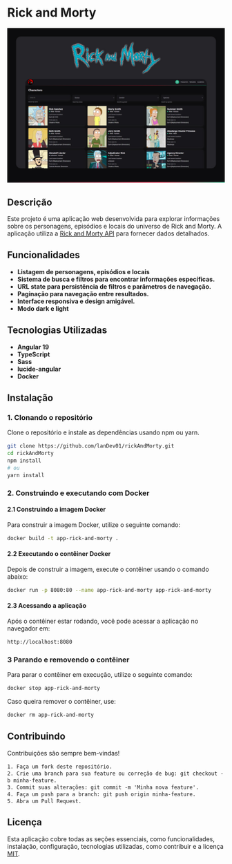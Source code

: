 # Rick and Morty

![App Screenshot](./public/banner.jpg)

## Descrição

Este projeto é uma aplicação web desenvolvida para explorar informações sobre os personagens, episódios e locais do universo de Rick and Morty. A aplicação utiliza a [Rick and Morty API](https://rickandmortyapi.com/) para fornecer dados detalhados.

## Funcionalidades

- **Listagem de personagens, episódios e locais**
- **Sistema de busca e filtros para encontrar informações específicas.**
- **URL state para persistência de filtros e parâmetros de navegação.**
- **Paginação para navegação entre resultados.**
- **Interface responsiva e design amigável.**
- **Modo dark e light**

## Tecnologias Utilizadas

- **Angular 19**
- **TypeScript**
- **Sass**
- **lucide-angular**
- **Docker**

## Instalação

### 1. **Clonando o repositório**

Clone o repositório e instale as dependências usando npm ou yarn.

```bash
git clone https://github.com/lanDev01/rickAndMorty.git
cd rickAndMorty
npm install
# ou
yarn install
```

### 2. **Construindo e executando com Docker**
#### 2.1 **Construindo a imagem Docker**
Para construir a imagem Docker, utilize o seguinte comando:

```bash
docker build -t app-rick-and-morty .
```

#### 2.2 **Executando o contêiner Docker**
Depois de construir a imagem, execute o contêiner usando o comando abaixo:

```bash
docker run -p 8080:80 --name app-rick-and-morty app-rick-and-morty
```

#### 2.3 **Acessando a aplicação**
Após o contêiner estar rodando, você pode acessar a aplicação no navegador em:

```bash
http://localhost:8080
```

### 3 **Parando e removendo o contêiner**
Para parar o contêiner em execução, utilize o seguinte comando:

```bash
docker stop app-rick-and-morty
```

Caso queira remover o contêiner, use:
```bash
docker rm app-rick-and-morty
```


## Contribuindo

Contribuições são sempre bem-vindas!

    1. Faça um fork deste repositório.
    2. Crie uma branch para sua feature ou correção de bug: git checkout -b minha-feature.
    3. Commit suas alterações: git commit -m 'Minha nova feature'.
    4. Faça um push para a branch: git push origin minha-feature.
    5. Abra um Pull Request.

## Licença

Esta aplicação cobre todas as seções essenciais, como funcionalidades, instalação, configuração, tecnologias utilizadas, como contribuir e a licença [MIT](https://choosealicense.com/licenses/mit/).
